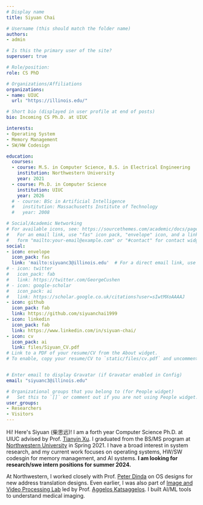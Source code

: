 ```yaml
---
# Display name
title: Siyuan Chai

# Username (this should match the folder name)
authors:
- admin

# Is this the primary user of the site?
superuser: true

# Role/position:
role: CS PhD

# Organizations/Affiliations
organizations:
- name: UIUC
  url: "https://illinois.edu/"

# Short bio (displayed in user profile at end of posts)
bio: Incoming CS Ph.D. at UIUC

interests:
- Operating System
- Memory Management
- SW/HW Codesign

education:
  courses:
  - course: M.S. in Computer Science, B.S. in Electrical Engineering
    institution: Northwestern University
    year: 2021 
  - course: Ph.D. in Computer Science
    institution: UIUC
    year: 2026 
  # - course: BSc in Artificial Intelligence
  #   institution: Massachusetts Institute of Technology
  #   year: 2008

# Social/Academic Networking
# For available icons, see: https://sourcethemes.com/academic/docs/page-builder/#icons
#   For an email link, use "fas" icon pack, "envelope" icon, and a link in the
#   form "mailto:your-email@example.com" or "#contact" for contact widget.
social:
- icon: envelope
  icon_pack: fas
  link: 'mailto:siyuanc3@illinois.edu'  # For a direct email link, use "mailto:test@example.org".
# - icon: twitter
#   icon_pack: fab
#   link: https://twitter.com/GeorgeCushen
# - icon: google-scholar
#   icon_pack: ai
#   link: https://scholar.google.co.uk/citations?user=sIwtMXoAAAAJ
- icon: github
  icon_pack: fab
  link: https://github.com/siyuanchai1999
- icon: linkedin
  icon_pack: fab
  link: https://www.linkedin.com/in/siyuan-chai/
- icon: cv
  icon_pack: ai
  link: files/Siyuan_CV.pdf
# Link to a PDF of your resume/CV from the About widget.
# To enable, copy your resume/CV to `static/files/cv.pdf` and uncomment the lines below.


# Enter email to display Gravatar (if Gravatar enabled in Config)
email: "siyuanc3@illinois.edu"

# Organizational groups that you belong to (for People widget)
#   Set this to `[]` or comment out if you are not using People widget.
user_groups:
- Researchers
- Visitors
---
```


Hi! Here's Siyuan (柴思远)! I am a forth year Computer Science Ph.D. at UIUC advised by Prof. [Tianyin Xu](https://tianyin.github.io/). 
I graduated from the BS/MS program at [Northwestern University](https://www.northwestern.edu/) in Spring 2021. 
I have a broad interest in system research, and my current work focuses on operating systems,  HW/SW codesgin for memory management, and AI systems.
**I am looking for research/swe intern positions for summer 2024.**

<!-- At Northwestern, I worked closely with Prof. [Peter Dinda](http://pdinda.org/) in [Prescience Lab](http://plab.cs.northwestern.edu/). We focused on kernel-level development and operating system designs for new schemes of memory management. I tried out compiler research with Prof.[Simone Campanoni](https://users.cs.northwestern.edu/~simonec/); we worked to enhance compiler to produce parallel code by utilizing loop commutativity. -->
<!-- At Northwestern, I worked closely with Prof. [Peter Dinda](http://pdinda.org/) 
and Prof.[Simone Campanoni](https://users.cs.northwestern.edu/~simonec/) 
on operating system designs for new schemes of memory management
and producing parallel code with compiler. I tried out compiler research with Prof.[Simone Campanoni](https://users.cs.northwestern.edu/~simonec/); we worked to enhance compiler to produce parallel code by utilizing loop commutativity. -->

At Northwestern, I worked closely with Prof. [Peter Dinda](http://pdinda.org/) on OS designs for new address translation designs.
Even earlier, I was also part of [Image and Video Processing Lab](https://ivpl.northwestern.edu/) led by Prof. [Aggelos Katsaggelos](https://ivpl.northwestern.edu/people/current-members/aggelos-katsaggelos/). I built AI/ML tools to understand medical imaging.
<!-- Before I transferred to Northwestern in 2018, I was in [Washington Univserity in St. Louis](https://wustl.edu/) where I worked with Prof. [Xuan Zhang](https://xzgroup.wustl.edu/people/xuan-silvia-zhang/) on autonomous driving simulation.  -->